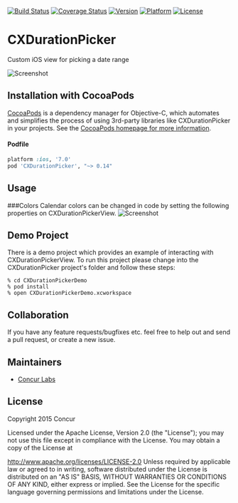 [![Build Status](http://img.shields.io/travis/concurlabs/CXDurationPicker.svg?style=flat)](https://travis-ci.org/concurlabs/CXDurationPicker) [![Coverage Status](https://coveralls.io/repos/concurlabs/CXDurationPicker/badge.svg)](https://coveralls.io/r/concurlabs/CXDurationPicker) [![Version](http://img.shields.io/cocoapods/v/CXDurationPicker.svg?style=flat)](http://cocoapods.org/?q=CXDurationPicker) [![Platform](http://img.shields.io/cocoapods/p/CXDurationPicker.svg?style=flat)](http://cocoapods.org/?q=CXDurationPicker) [![License](http://img.shields.io/cocoapods/l/CXDurationPicker.svg?style=flat)](LICENSE)

# CXDurationPicker
Custom iOS view for picking a date range

![Screenshot](https://raw.github.com/concurlabs/CXDurationPicker/master/Screenshots/Screenshot1.png)

## Installation with CocoaPods
[CocoaPods](http://cocoapods.org) is a dependency manager for Objective-C, which automates and simplifies the process of using 3rd-party libraries like CXDurationPicker in your projects. See the [CocoaPods homepage for more information](https://cocoapods.org/).

#### Podfile
```ruby
platform :ios, '7.0'
pod 'CXDurationPicker', "~> 0.14"
```

## Usage
###Colors
Calendar colors can be changed in code by setting the following properties on CXDurationPickerView.
![Screenshot](https://raw.github.com/concurlabs/CXDurationPicker/master/Screenshots/Screenshot2.png)

## Demo Project
There is a demo project which provides an example of interacting with CXDurationPickerView. To run this project please change into the CXDurationPicker project's folder and follow these steps:

```
% cd CXDurationPickerDemo
% pod install
% open CXDurationPickerDemo.xcworkspace

```

## Collaboration
If you have any feature requests/bugfixes etc. feel free to help out and send a pull request, or create a new issue.

## Maintainers

- [Concur Labs](http://github.com/concurlabs)

## License

Copyright 2015 Concur

Licensed under the Apache License, Version 2.0 (the "License"); you may not use this file except in compliance with the License. You may obtain a copy of the License at

http://www.apache.org/licenses/LICENSE-2.0
Unless required by applicable law or agreed to in writing, software distributed under the License is distributed on an "AS IS" BASIS, WITHOUT WARRANTIES OR CONDITIONS OF ANY KIND, either express or implied. See the License for the specific language governing permissions and limitations under the License.
